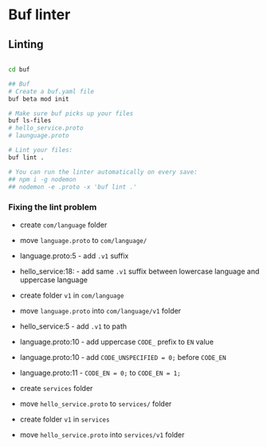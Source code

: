 # Buf linter

## Linting

```sh

cd buf

## Buf
# Create a buf.yaml file
buf beta mod init

# Make sure buf picks up your files
buf ls-files
# hello_service.proto
# launguage.proto

# Lint your files:
buf lint .

# You can run the linter automatically on every save:
## npm i -g nodemon
## nodemon -e .proto -x 'buf lint .'

```

### Fixing the lint problem

- create `com/language` folder
- move `language.proto` to `com/language/`
- language.proto:5 - add `.v1` suffix
- hello_service:18: - add same `.v1` suffix between lowercase language and uppercase language
- create folder `v1` in `com/language`
- move `language.proto` into `com/language/v1` folder
- hello_service:5 - add `.v1` to path
- language.proto:10 - add uppercase `CODE_` prefix to `EN` value
- language.proto:10 - add `CODE_UNSPECIFIED = 0;` before `CODE_EN`
- language.proto:11 - `CODE_EN = 0;` to `CODE_EN = 1;`
- create `services` folder
- move `hello_service.proto` to `services/` folder

- create folder `v1` in `services`
- move `hello_service.proto` into `services/v1` folder
